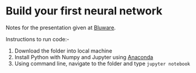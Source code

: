 # Build your first neural network

Notes for the presentation given at [Bluware](http://bluware.com/).

Instructions to run code:-

1. Download the folder into local machine
2. Install Python with Numpy and Jupyter using [Anaconda](https://www.continuum.io/downloads)
3. Using command line, navigate to the folder and type `jupyter notebook`

